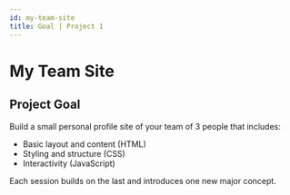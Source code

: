 ```yaml
---
id: my-team-site
title: Goal | Project 1
---
```


# My Team Site

## Project Goal
Build a small personal profile site of your team of 3 people that includes:

- Basic layout and content (HTML)
- Styling and structure (CSS)
- Interactivity (JavaScript)

Each session builds on the last and introduces one new major concept.
